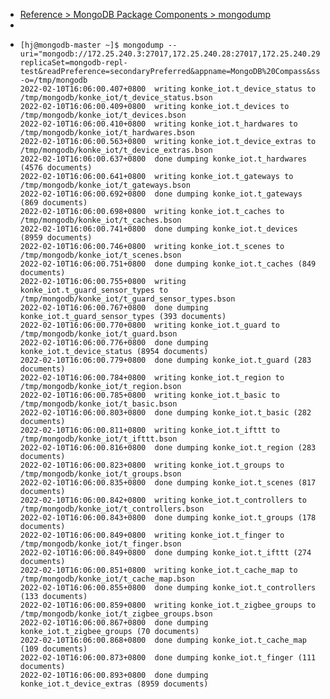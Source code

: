 - [Reference > MongoDB Package Components > mongodump](https://docs.mongodb.com/v4.2/reference/program/mongodump/)
-
- ```shell
  [hj@mongodb-master ~]$ mongodump --uri="mongodb://172.25.240.3:27017,172.25.240.28:27017,172.25.240.29:27017/konke_iot?replicaSet=mongodb-repl-test&readPreference=secondaryPreferred&appname=MongoDB%20Compass&ssl=false" -o=/tmp/mongodb
  2022-02-10T16:06:00.407+0800	writing konke_iot.t_device_status to /tmp/mongodb/konke_iot/t_device_status.bson
  2022-02-10T16:06:00.409+0800	writing konke_iot.t_devices to /tmp/mongodb/konke_iot/t_devices.bson
  2022-02-10T16:06:00.410+0800	writing konke_iot.t_hardwares to /tmp/mongodb/konke_iot/t_hardwares.bson
  2022-02-10T16:06:00.563+0800	writing konke_iot.t_device_extras to /tmp/mongodb/konke_iot/t_device_extras.bson
  2022-02-10T16:06:00.637+0800	done dumping konke_iot.t_hardwares (4576 documents)
  2022-02-10T16:06:00.641+0800	writing konke_iot.t_gateways to /tmp/mongodb/konke_iot/t_gateways.bson
  2022-02-10T16:06:00.692+0800	done dumping konke_iot.t_gateways (869 documents)
  2022-02-10T16:06:00.698+0800	writing konke_iot.t_caches to /tmp/mongodb/konke_iot/t_caches.bson
  2022-02-10T16:06:00.741+0800	done dumping konke_iot.t_devices (8959 documents)
  2022-02-10T16:06:00.746+0800	writing konke_iot.t_scenes to /tmp/mongodb/konke_iot/t_scenes.bson
  2022-02-10T16:06:00.751+0800	done dumping konke_iot.t_caches (849 documents)
  2022-02-10T16:06:00.755+0800	writing konke_iot.t_guard_sensor_types to /tmp/mongodb/konke_iot/t_guard_sensor_types.bson
  2022-02-10T16:06:00.767+0800	done dumping konke_iot.t_guard_sensor_types (393 documents)
  2022-02-10T16:06:00.770+0800	writing konke_iot.t_guard to /tmp/mongodb/konke_iot/t_guard.bson
  2022-02-10T16:06:00.776+0800	done dumping konke_iot.t_device_status (8954 documents)
  2022-02-10T16:06:00.779+0800	done dumping konke_iot.t_guard (283 documents)
  2022-02-10T16:06:00.784+0800	writing konke_iot.t_region to /tmp/mongodb/konke_iot/t_region.bson
  2022-02-10T16:06:00.785+0800	writing konke_iot.t_basic to /tmp/mongodb/konke_iot/t_basic.bson
  2022-02-10T16:06:00.803+0800	done dumping konke_iot.t_basic (282 documents)
  2022-02-10T16:06:00.811+0800	writing konke_iot.t_ifttt to /tmp/mongodb/konke_iot/t_ifttt.bson
  2022-02-10T16:06:00.816+0800	done dumping konke_iot.t_region (283 documents)
  2022-02-10T16:06:00.823+0800	writing konke_iot.t_groups to /tmp/mongodb/konke_iot/t_groups.bson
  2022-02-10T16:06:00.835+0800	done dumping konke_iot.t_scenes (817 documents)
  2022-02-10T16:06:00.842+0800	writing konke_iot.t_controllers to /tmp/mongodb/konke_iot/t_controllers.bson
  2022-02-10T16:06:00.843+0800	done dumping konke_iot.t_groups (178 documents)
  2022-02-10T16:06:00.849+0800	writing konke_iot.t_finger to /tmp/mongodb/konke_iot/t_finger.bson
  2022-02-10T16:06:00.849+0800	done dumping konke_iot.t_ifttt (274 documents)
  2022-02-10T16:06:00.851+0800	writing konke_iot.t_cache_map to /tmp/mongodb/konke_iot/t_cache_map.bson
  2022-02-10T16:06:00.855+0800	done dumping konke_iot.t_controllers (133 documents)
  2022-02-10T16:06:00.859+0800	writing konke_iot.t_zigbee_groups to /tmp/mongodb/konke_iot/t_zigbee_groups.bson
  2022-02-10T16:06:00.867+0800	done dumping konke_iot.t_zigbee_groups (70 documents)
  2022-02-10T16:06:00.868+0800	done dumping konke_iot.t_cache_map (109 documents)
  2022-02-10T16:06:00.873+0800	done dumping konke_iot.t_finger (111 documents)
  2022-02-10T16:06:00.893+0800	done dumping konke_iot.t_device_extras (8959 documents)
  ```